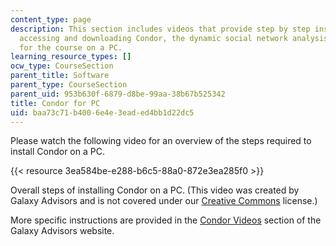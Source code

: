 ```yaml
---
content_type: page
description: This section includes videos that provide step by step instructions on
  accessing and downloading Condor, the dynamic social network analysis software required
  for the course on a PC.
learning_resource_types: []
ocw_type: CourseSection
parent_title: Software
parent_type: CourseSection
parent_uid: 953b630f-6879-d8be-99aa-38b67b525342
title: Condor for PC
uid: baa73c71-b400-6e4e-3ead-ed4bb1d22dc5
---
```


Please watch the following video for an overview of the steps required to install Condor on a PC.

{{< resource 3ea584be-e288-b6c5-88a0-872e3ea285f0 >}}

Overall steps of installing Condor on a PC. (This video was created by Galaxy Advisors and is not covered under our [Creative Commons](/terms/#cc) license.)

More specific instructions are provided in the [Condor Videos](http://www.ickn.org/ckntools.html) section of the Galaxy Advisors website.